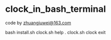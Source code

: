 # clock_in_bash_terminal

code by zhuangjuwei@163.com


bash install.sh
clock.sh help
. clock.sh
clock exit
